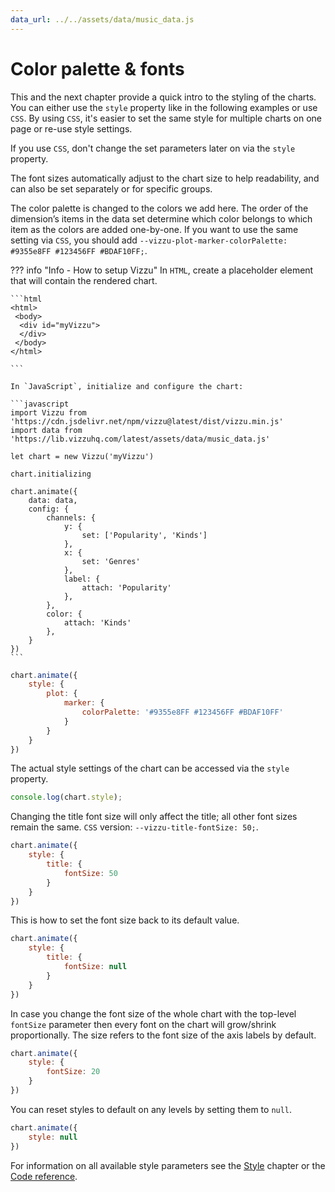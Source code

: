 ```yaml
---
data_url: ../../assets/data/music_data.js
---
```


# Color palette & fonts

This and the next chapter provide a quick intro to the styling of the charts.
You can either use the `style` property like in the following examples or use
`CSS`. By using `CSS`, it's easier to set the same style for multiple charts on
one page or re-use style settings.

If you use `CSS`, don't change the set parameters later on via the `style`
property.

The font sizes automatically adjust to the chart size to help readability, and
can also be set separately or for specific groups.

The color palette is changed to the colors we add here. The order of the
dimension’s items in the data set determine which color belongs to which item as
the colors are added one-by-one. If you want to use the same setting via `CSS`,
you should add
`--vizzu-plot-marker-colorPalette: #9355e8FF #123456FF #BDAF10FF;`.

<div id="tutorial_01"></div>

??? info "Info - How to setup Vizzu"
    In `HTML`, create a placeholder element that will contain the rendered
    chart.

    ```html
    <html>
     <body>
      <div id="myVizzu">
      </div>
     </body>
    </html>

    ```

    In `JavaScript`, initialize and configure the chart:

    ```javascript
    import Vizzu from 'https://cdn.jsdelivr.net/npm/vizzu@latest/dist/vizzu.min.js'
    import data from 'https://lib.vizzuhq.com/latest/assets/data/music_data.js'

    let chart = new Vizzu('myVizzu')

    chart.initializing

    chart.animate({
        data: data,
        config: {
            channels: {
                y: {
                    set: ['Popularity', 'Kinds']
                },
                x: {
                    set: 'Genres'
                },
                label: {
                    attach: 'Popularity'
                },
            },
            color: {
                attach: 'Kinds'
            },
        }
    })
    ```

```javascript
chart.animate({
    style: {
        plot: {
            marker: {
                colorPalette: '#9355e8FF #123456FF #BDAF10FF'
            }
        }
    }
})
```

The actual style settings of the chart can be accessed via the `style` property.

```javascript
console.log(chart.style);
```

Changing the title font size will only affect the title; all other font sizes
remain the same. `CSS` version: `--vizzu-title-fontSize: 50;`.

<div id="tutorial_02"></div>

```javascript
chart.animate({
    style: {
        title: {
            fontSize: 50
        }
    }
})
```

This is how to set the font size back to its default value.

<div id="tutorial_03"></div>

```javascript
chart.animate({
    style: {
        title: {
            fontSize: null
        }
    }
})
```

In case you change the font size of the whole chart with the top-level
`fontSize` parameter then every font on the chart will grow/shrink
proportionally. The size refers to the font size of the axis labels by default.

<div id="tutorial_04"></div>

```javascript
chart.animate({
    style: {
        fontSize: 20
    }
})
```

You can reset styles to default on any levels by setting them to `null`.

<div id="tutorial_05"></div>

```javascript
chart.animate({
    style: null
})
```

For information on all available style parameters see the [Style](./style.md)
chapter or the [Code reference](../reference/interfaces/vizzu.Styles.Chart.md).

<script src="../color_palette_fonts.js"></script>
